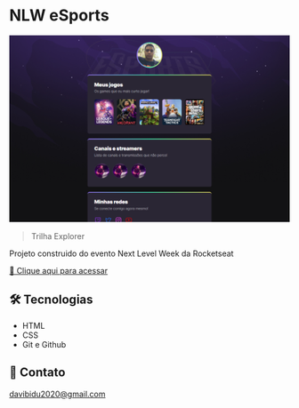 # NLW eSports

![preview](./.github/preview.png)

> Trilha Explorer 

Projeto construido do evento Next Level Week da Rocketseat  

[ 🔗 Clique aqui para acessar](https://Davibidu.github.io/NLW-eSports) 

## 🛠 Tecnologias 
- HTML
- CSS
- Git e Github

## 📱 Contato 
davibidu2020@gmail.com
